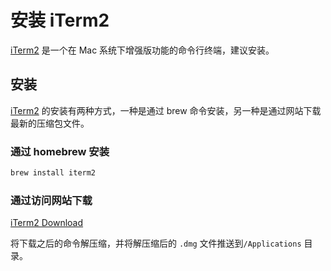 # 安装 iTerm2

[iTerm2](https://www.iterm2.com/) 是一个在 Mac 系统下增强版功能的命令行终端，建议安装。

## 安装
[iTerm2](https://www.iterm2.com/) 的安装有两种方式，一种是通过 brew 命令安装，另一种是通过网站下载最新的压缩包文件。

### 通过 homebrew 安装

```bash
brew install iterm2
```

### 通过访问网站下载

[iTerm2 Download](https://iterm2.com/downloads/stable/latest)

将下载之后的命令解压缩，并将解压缩后的 `.dmg` 文件推送到`/Applications` 目录。

